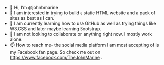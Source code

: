 - 👋 Hi, I’m @johnbmarine
- 👀 I am interested in trying to build a static HTML website and a pack of sites as best as I can.
- 🌱 I am currently learning how to use GitHub as well as trying things like W3.CSS and later maybe learning Bootstrap.
- 💞️ I am not looking to collaborate on anything right now.  I mostly work alone.
- 📫 How to reach me- the social media platform I am most accepting of is my Facebook fan page.  So check me out on https://www.facebook.com/TheJohnMarine .

<!---
johnbmarine/johnbmarine is a ✨ special ✨ repository because its `README.md` (this file) appears on your GitHub profile.
You can click the Preview link to take a look at your changes.
--->
